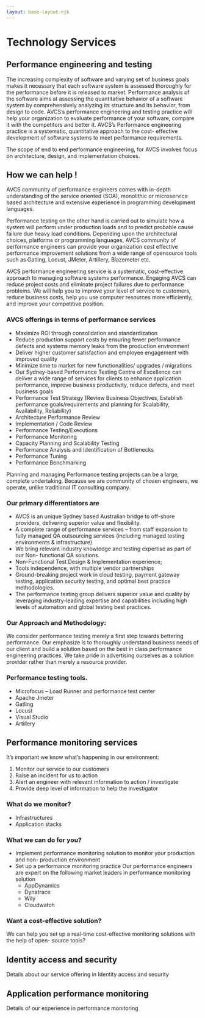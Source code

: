 ```yaml
---
layout: base-layout.njk
---
```


# Technology Services

## Performance engineering and testing
The increasing complexity of software and varying set of business goals makes it necessary
that each software system is assessed thoroughly for the performance before it is released to
market.
Performance analysis of the software aims at assessing the quantitative behavior of a software
system by comprehensively analyzing its structure and its behavior, from design to code.
AVCS’s performance engineering and testing practice will help your organization to evaluate
performance of your software, compare it with the competitors and better it.
AVCS’s Performance engineering practice is a systematic, quantitative approach to the cost-
effective development of software systems to meet performance requirements.

The scope of end to end performance engineering, for AVCS involves focus on architecture,
design, and implementation choices.

## How we can help !

AVCS community of performance engineers comes with in-depth understanding of the service
oriented (SOA), monolithic or microservice based architecture and extensive experience in
programming development languages.

Performance testing on the other hand is carried out to simulate how a system will perform
under production loads and to predict probable cause failure due heavy load conditions.
Depending upon the architectural choices, platforms or programming languages, AVCS
community of performance engineers can provide your organization cost effective
performance improvement solutions from a wide range of opensource tools such as Gatling,
Locust, JMeter, Artillery, Blazemeter etc.

AVCS performance engineering service is a systematic, cost-effective approach to managing
software systems performance. Engaging AVCS can reduce project costs and eliminate project
failures due to performance problems. We will help you to improve your level of service to
customers, reduce business costs, help you use computer resources more efficiently, and
improve your competitive position. 

### AVCS offerings in terms of performance services
- Maximize ROI through consolidation and standardization
- Reduce production support costs by ensuring fewer performance defects and systems
memory leaks from the production environment
- Deliver higher customer satisfaction and employee engagement with improved
quality
- Minimize time to market for new functionalities/ upgrades / migrations
- Our Sydney-based Performance Testing Centre of Excellence can deliver a wide
range of services for clients to enhance application performance, improve business
productivity, reduce defects, and meet business goals
- Performance Test Strategy (Review Business Objectives, Establish performance
goals/requirements and planning for Scalability, Availability, Reliability)
- Architecture Performance Review
- Implementation / Code Review
- Performance Testing/Executions
- Performance Monitoring
- Capacity Planning and Scalability Testing
- Performance Analysis and Identification of Bottlenecks
- Performance Tuning
- Performance Benchmarking

Planning and managing Performance testing projects can be a large, complete undertaking.
Because we are community of chosen engineers, we operate, unlike traditional IT consulting
company.

### Our primary differentiators are
- AVCS is an unique Sydney based Australian bridge to off-shore providers,
delivering superior value and flexibility.
- A complete range of performance services – from staff expansion to fully managed
QA outsourcing services (including managed testing environments &amp; infrastructure)
- We bring relevant industry knowledge and testing expertise as part of our Non-
functional QA solutions.
- Non-Functional Test Design &amp; Implementation experience;
- Tools independence, with multiple vendor partnerships
- Ground-breaking project work in cloud testing, payment gateway testing, application
security testing, and optimal best practice methodologies.
- The performance testing group delivers superior value and quality by leveraging
industry-leading expertise and capabilities including high levels of automation and
global testing best practices. 

### Our Approach and Methodology:
We consider performance testing merely a first step towards bettering performance. Our
emphasize is to thoroughly understand business needs of our client and build a solution based
on the best in class performance engineering practices. We take pride in advertising ourselves
as a solution provider rather than merely a resource provider.

### Performance testing tools.
- Microfocus – Load Runner and performance test center
- Apache Jmeter
- Gatling
- Locust
- Visual Studio
- Artillery


## Performance monitoring services
It’s important we know what’s happening in our environment:
1. Monitor our service to our customers
2. Raise an incident for us to action
3. Alert an engineer with relevant information to action / investigate
4. Provide deep level of information to help the investigator


### What do we monitor?
- Infrastructures
- Application stacks

### What we can do for you?
- Implement performance monitoring solution to monitor your production and non-
production environment
- Set up a performance monitoring practice
Our performance engineers are expert on the following market leaders in performance
monitoring solution
  - AppDynamics
  - Dynatrace
  - Wily
  - Cloudwatch

### Want a cost-effective solution?
We can help you set up a real-time cost-effective monitoring solutions with the help of open-
source tools?

## Identity access and security
Details about our service offering in Identity access and security

## Application performance monitoring
Details of our experience in performance monitoring
